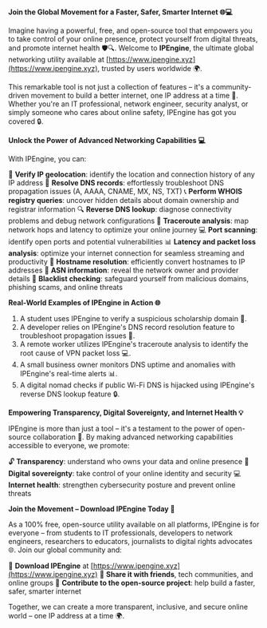 **Join the Global Movement for a Faster, Safer, Smarter Internet 🌐💻**

Imagine having a powerful, free, and open-source tool that empowers you to take control of your online presence, protect yourself from digital threats, and promote internet health 🛡️🔍. Welcome to **IPEngine**, the ultimate global networking utility available at [https://www.ipengine.xyz](https://www.ipengine.xyz), trusted by users worldwide 🌍.

This remarkable tool is not just a collection of features – it's a community-driven movement to build a better internet, one IP address at a time 🚀. Whether you're an IT professional, network engineer, security analyst, or simply someone who cares about online safety, IPEngine has got you covered 🔒.

**Unlock the Power of Advanced Networking Capabilities 💻**

With IPEngine, you can:

📍 **Verify IP geolocation**: identify the location and connection history of any IP address
💼 **Resolve DNS records**: effortlessly troubleshoot DNS propagation issues (A, AAAA, CNAME, MX, NS, TXT)
📞 **Perform WHOIS registry queries**: uncover hidden details about domain ownership and registrar information
🔍 **Reverse DNS lookup**: diagnose connectivity problems and debug network configurations
🚗 **Traceroute analysis**: map network hops and latency to optimize your online journey
💻 **Port scanning**: identify open ports and potential vulnerabilities
📊 **Latency and packet loss analysis**: optimize your internet connection for seamless streaming and productivity
🔁 **Hostname resolution**: efficiently convert hostnames to IP addresses
👥 **ASN information**: reveal the network owner and provider details
🚨 **Blacklist checking**: safeguard yourself from malicious domains, phishing scams, and online threats

**Real-World Examples of IPEngine in Action 🌐**

1.  A student uses IPEngine to verify a suspicious scholarship domain 📝.
2.  A developer relies on IPEngine's DNS record resolution feature to troubleshoot propagation issues 🔧.
3.  A remote worker utilizes IPEngine's traceroute analysis to identify the root cause of VPN packet loss 💻.
4.  A small business owner monitors DNS uptime and anomalies with IPEngine's real-time alerts 📊.
5.  A digital nomad checks if public Wi-Fi DNS is hijacked using IPEngine's reverse DNS lookup feature 🔒.

**Empowering Transparency, Digital Sovereignty, and Internet Health 💡**

IPEngine is more than just a tool – it's a testament to the power of open-source collaboration 🌟. By making advanced networking capabilities accessible to everyone, we promote:

🔓 **Transparency**: understand who owns your data and online presence
🤝 **Digital sovereignty**: take control of your online identity and security
💻 **Internet health**: strengthen cybersecurity posture and prevent online threats

**Join the Movement – Download IPEngine Today 🚀**

As a 100% free, open-source utility available on all platforms, IPEngine is for everyone – from students to IT professionals, developers to network engineers, researchers to educators, journalists to digital rights advocates 🌐. Join our global community and:

📲 **Download IPEngine** at [https://www.ipengine.xyz](https://www.ipengine.xyz)
💬 **Share it with friends**, tech communities, and online groups
🌟 **Contribute to the open-source project**: help build a faster, safer, smarter internet

Together, we can create a more transparent, inclusive, and secure online world – one IP address at a time 🌍.